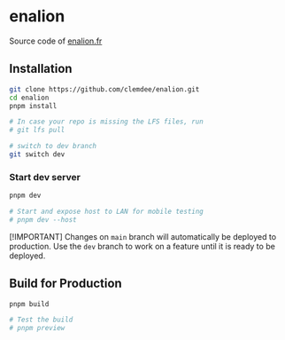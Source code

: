 # enalion

Source code of [enalion.fr](https://enalion.fr)

## Installation

```sh
git clone https://github.com/clemdee/enalion.git
cd enalion
pnpm install

# In case your repo is missing the LFS files, run
# git lfs pull

# switch to dev branch
git switch dev
```

### Start dev server

```sh
pnpm dev

# Start and expose host to LAN for mobile testing
# pnpm dev --host
```

[!IMPORTANT]
Changes on `main` branch will automatically be deployed to production.
Use the `dev` branch to work on a feature until it is ready to be deployed.

## Build for Production

```sh
pnpm build

# Test the build
# pnpm preview
```
